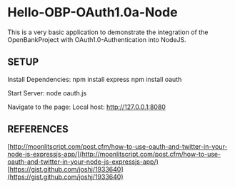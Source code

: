 Hello-OBP-OAuth1.0a-Node
========================

This is a very basic application to demonstrate the integration of the OpenBankProject with OAuth1.0-Authentication into NodeJS.

## SETUP

Install Dependencies:
npm install express
npm install oauth

Start Server:
node oauth.js

Navigate to the page:
Local host: http://127.0.0.1:8080

## REFERENCES

[http://moonlitscript.com/post.cfm/how-to-use-oauth-and-twitter-in-your-node-js-expressjs-app/](http://moonlitscript.com/post.cfm/how-to-use-oauth-and-twitter-in-your-node-js-expressjs-app/)
[https://gist.github.com/joshj/1933640](https://gist.github.com/joshj/1933640)